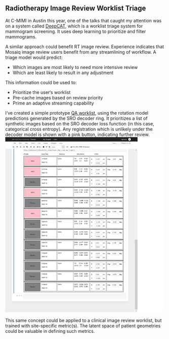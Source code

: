 
Radiotherapy Image Review Worklist Triage
--------------
At C-MIMI in Austin this year, one of the talks that caught my attention was on a system called [DeepCAT](), which is a worklist triage system for mammogram screening.
 It uses deep learning to prioritize and filter mammograms.

A similar approach could benefit RT image review. 
Experience indicates that Mosaiq image review users benefit from any streamlining of workflow. 
A triage model would predict:
- Which images are most likely to need more intensive review
- Which are least likely to result in any adjustment

This information could be used to:
- Prioritize the user‘s worklist
- Pre-cache images based on review priority
- Prime an adaptive streaming capability

I‘ve created a simple prototype [QA worklist](https://notebooks.azure.com/dg1an3/projects/worklisttriagemodel), using the rotation model predictions generated by the SRO decoder ring. It prioritizes a list of synthetic images based on the SRO decoder loss function (in this case, categorical cross entropy).  Any registration which is unlikely under the decoder model is shown with a pink button, indicating further review.
![worklist notebook](worklist.png)

This same concept could be applied to a clinical image review worklist, but trained with site-specific metric(s). 
The latent space of patient geometries could be valuable in defining such metrics.
